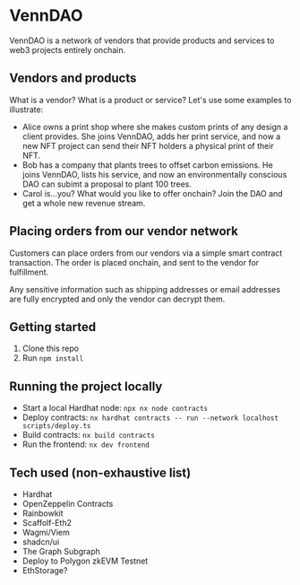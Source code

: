 # VennDAO

VennDAO is a network of vendors that provide products and services to web3 projects entirely onchain.

## Vendors and products

What is a vendor? What is a product or service? Let's use some examples to illustrate:

- Alice owns a print shop where she makes custom prints of any design a client provides. She joins VennDAO, adds her print service, and now a new NFT project can send their NFT holders a physical print of their NFT.
- Bob has a company that plants trees to offset carbon emissions. He joins VennDAO, lists his service, and now an environmentally conscious DAO can subimt a proposal to plant 100 trees.
- Carol is...you? What would you like to offer onchain? Join the DAO and get a whole new revenue stream.

## Placing orders from our vendor network

Customers can place orders from our vendors via a simple smart contract transaction. The order is placed onchain, and sent to the vendor for fulfillment.

Any sensitive information such as shipping addresses or email addresses are fully encrypted and only the vendor can decrypt them.

## Getting started

1. Clone this repo
2. Run `npm install`

## Running the project locally

- Start a local Hardhat node: `npx nx node contracts`
- Deploy contracts: `nx hardhat contracts -- run --network localhost scripts/deploy.ts`
- Build contracts: `nx build contracts`
- Run the frontend: `nx dev frontend`

## Tech used (non-exhaustive list)

- Hardhat
- OpenZeppelin Contracts
- Rainbowkit
- Scaffolf-Eth2
- Wagmi/Viem
- shadcn/ui
- The Graph Subgraph
- Deploy to Polygon zkEVM Testnet
- EthStorage?
